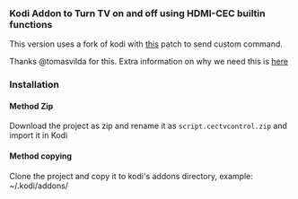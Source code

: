 ### Kodi Addon to Turn TV on and off using HDMI-CEC builtin functions

This version uses a fork of kodi with [this](https://github.com/tomasvilda/xbmc/commit/e3242eb1f921f11a65be05d6825886c47b87acbb) patch to send custom command. 

Thanks @tomasvilda for this. Extra information on why we need this is [here](https://forum.kodi.tv/showthread.php?tid=149356&pid=2920180#pid2920180)

### Installation 

#### Method Zip 
Download the project as zip and rename it as `script.cectvcontrol.zip` and import it in Kodi

#### Method copying 
Clone the project and copy it to kodi's addons directory, example: ~/.kodi/addons/
